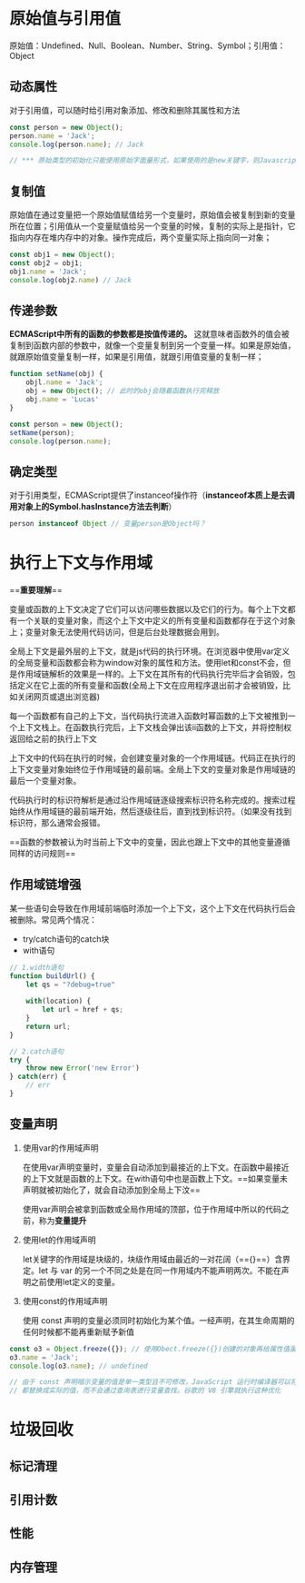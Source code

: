 # 原始值与引用值

原始值：Undefined、Null、Boolean、Number、String、Symbol；引用值：Object

## 动态属性

对于引用值，可以随时给引用对象添加、修改和删除其属性和方法

```js
const person = new Object();
person.name = 'Jack';
console.log(person.name); // Jack

// *** 原始类型的初始化只能使用原始字面量形式，如果使用的是new关键字，则Javascript会创建一个Object类型的实例，但其行为类似原始值
```



## 复制值

原始值在通过变量把一个原始值赋值给另一个变量时，原始值会被复制到新的变量所在位置；引用值从一个变量赋值给另一个变量的时候，复制的实际上是指针，它指向内存在堆内存中的对象。操作完成后，两个变量实际上指向同一对象；

```js
const obj1 = new Object();
const obj2 = obj1;
obj1.name = 'Jack';
console.log(obj2.name) // Jack
```



## 传递参数

**ECMAScript中所有的函数的参数都是按值传递的。** 这就意味者函数外的值会被复制到函数内部的参数中，就像一个变量复制到另一个变量一样。如果是原始值，就跟原始值变量复制一样，如果是引用值，就跟引用值变量的复制一样；

```js
function setName(obj) {
    objl.name = 'Jack';
    obj = new Object(); // 此时的obj会随着函数执行完释放
    obj.name = 'Lucas'
}

const person = new Object();
setName(person);
console.log(person.name);
```



## 确定类型

对于引用类型，ECMAScript提供了instanceof操作符（**instanceof本质上是去调用对象上的Symbol.hasInstance方法去判断**）

```js
person instanceof Object // 变量person是Object吗？ 
```





# 执行上下文与作用域

==**重要理解**==

变量或函数的上下文决定了它们可以访问哪些数据以及它们的行为。每个上下文都有一个关联的变量对象，而这个上下文中定义的所有变量和函数都存在于这个对象上；变量对象无法使用代码访问，但是后台处理数据会用到。

全局上下文是最外层的上下文，就是js代码的执行环境。在浏览器中使用var定义的全局变量和函数都会称为window对象的属性和方法。使用let和const不会，但是作用域链解析的效果是一样的。上下文在其所有的代码执行完毕后才会销毁，包括定义在它上面的所有变量和函数(全局上下文在应用程序退出前才会被销毁，比如关闭网页或退出浏览器)

每一个函数都有自己的上下文，当代码执行流进入函数时幂函数的上下文被推到一个上下文栈上。在函数执行完后，上下文栈会弹出该ii函数的上下文，并将控制权返回给之前的执行上下文

上下文中的代码在执行的时候，会创建变量对象的一个作用域链。代码正在执行的上下文变量对象始终位于作用域链的最前端。全局上下文的变量对象是作用域链的最后一个变量对象。

代码执行时的标识符解析是通过沿作用域链逐级搜索标识符名称完成的。搜索过程始终从作用域链的最前端开始，然后逐级往后，直到找到标识符。（如果没有找到标识符，那么通常会报错。

==函数的参数被认为时当前上下文中的变量，因此也跟上下文中的其他变量遵循同样的访问规则==



## 作用域链增强

某一些语句会导致在作用域前端临时添加一个上下文，这个上下文在代码执行后会被删除。常见两个情况：

+ try/catch语句的catch块
+ with语句

```js
// 1.width语句
function buildUrl() {
    let qs = "?debug=true"
    
    with(location) {
        let url = href + qs;
    }
    return url;
}

// 2.catch语句
try {
    throw new Error('new Error')
} catch(err) {
    // err
}
```



## 变量声明

1. 使用var的作用域声明

   在使用var声明变量时，变量会自动添加到最接近的上下文。在函数中最接近的上下文就是函数的上下文。在with语句中也是函数上下文。==如果变量未声明就被初始化了，就会自动添加到全局上下汶==

   使用var声明会被拿到函数或全局作用域的顶部，位于作用域中所以的代码之前，称为**变量提升**

2. 使用let的作用域声明

   let关键字的作用域是块级的，块级作用域由最近的一对花阔（=={}==）含界定。let 与 var 的另一个不同之处是在同一作用域内不能声明两次。不能在声明之前使用let定义的变量。

3. 使用const的作用域声明

   使用 const 声明的变量必须同时初始化为某个值。一经声明，在其生命周期的任何时候都不能再重新赋予新值

```js
const o3 = Object.freeze({}); // 使用Obect.freeze({})创建的对象再给属性值虽然不会报错，但会静默失败。
o3.name = 'Jack';
console.log(o3.name); // undefined

// 由于 const 声明暗示变量的值是单一类型且不可修改，JavaScript 运行时编译器可以将其所有实例
// 都替换成实际的值，而不会通过查询表进行变量查找。谷歌的 V8 引擎就执行这种优化
```





# 垃圾回收

## 标记清理



## 引用计数



## 性能



## 内存管理

